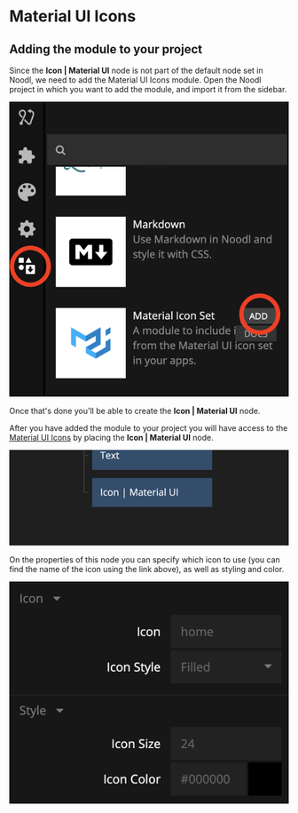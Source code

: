 # Material UI Icons

## Adding the module to your project

Since the **Icon | Material UI** node is not part of the default node set in Noodl, we need to add the Material UI Icons module. Open the Noodl project in which you want to add the module, and import it from the sidebar.

<div class="ndl-images">
    <img src="/modules/mui-icons/mui-add-module.png" class="ndl-image med"></img>
</div>

Once that's done you'll be able to create the **Icon | Material UI** node.

After you have added the module to your project you will have access to the [Material UI Icons](https://material.io/resources/icons/?style=baseline) by placing the **Icon | Material UI** node.

![](mui-node.png ':class=img-size-m')

On the properties of this node you can specify which icon to use (you can find the name of the icon using the link above), as well as styling and color.

![](mui-props.png ':class=img-size-m')
